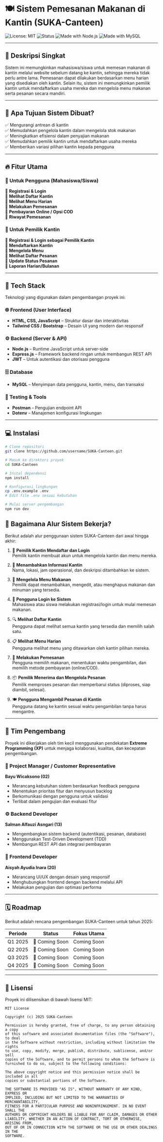# 🍽️ Sistem Pemesanan Makanan di Kantin (SUKA-Canteen)

![License: MIT](https://img.shields.io/badge/License-MIT-green.svg)
![Status](https://img.shields.io/badge/status-In%20Development-orange)
![Made with Node.js](https://img.shields.io/badge/Backend-Node.js-blue)
![Made with MySQL](https://img.shields.io/badge/Database-MySQL-lightgrey)

---

## 📖 Deskripsi Singkat

Sistem ini memungkinkan mahasiswa/siswa untuk memesan makanan di kantin melalui website sebelum datang ke kantin, sehingga mereka tidak perlu antre lama. Pemesanan dapat dilakukan berdasarkan menu harian yang disediakan oleh kantin. Selain itu, sistem ini memungkinkan pemilik kantin untuk mendaftarkan usaha mereka dan mengelola menu makanan serta pesanan secara mandiri.

---

## 🎯 Apa Tujuan Sistem Dibuat?

 ✅ Mengurangi antrean di kantin  
 ✅ Memudahkan pengelola kantin dalam mengelola stok makanan  
 ✅ Meningkatkan efisiensi dalam penyajian makanan  
 ✅ Memudahkan pemilik kantin untuk mendaftarkan usaha mereka  
 ✅ Memberikan variasi pilihan kantin kepada pengguna  

---

## 🔥 Fitur Utama

### 👥 Untuk Pengguna (Mahasiswa/Siswa)

🔹 **Registrasi & Login**  
🔹 **Melihat Daftar Kantin**  
🔹 **Melihat Menu Harian**  
🔹 **Melakukan Pemesanan**  
🔹 **Pembayaran Online / Opsi COD**  
🔹 **Riwayat Pemesanan**  

### 🏪 Untuk Pemilik Kantin

🔹 **Registrasi & Login sebagai Pemilik Kantin**  
🔹 **Mendaftarkan Kantin**  
🔹 **Mengelola Menu**  
🔹 **Melihat Daftar Pesanan**  
🔹 **Update Status Pesanan**  
🔹 **Laporan Harian/Bulanan**  

---

## 🧰 Tech Stack

Teknologi yang digunakan dalam pengembangan proyek ini:

### 🌐 Frontend (User Interface)

- **HTML, CSS, JavaScript** – Struktur dasar dan interaktivitas  
- **Tailwind CSS / Bootstrap** – Desain UI yang modern dan responsif  

### ⚙️ Backend (Server & API)

- **Node.js** – Runtime JavaScript untuk server-side  
- **Express.js** – Framework backend ringan untuk membangun REST API  
- **JWT** – Untuk autentikasi dan otorisasi pengguna  

### 🗄️ Database

- **MySQL** – Menyimpan data pengguna, kantin, menu, dan transaksi  

### 🧪 Testing & Tools

- **Postman** – Pengujian endpoint API  
- **Dotenv** – Manajemen konfigurasi lingkungan  

---

## 💻 Instalasi

```bash
# Clone repositori
git clone https://github.com/username/SUKA-Canteen.git

# Masuk ke direktori proyek
cd SUKA-Canteen

# Instal dependensi
npm install

# Konfigurasi lingkungan
cp .env.example .env
# Edit file .env sesuai kebutuhan

# Mulai server pengembangan
npm run dev
```

## 🔄 Bagaimana Alur Sistem Bekerja?

Berikut adalah alur penggunaan sistem SUKA-Canteen dari awal hingga akhir:

1. 🏪 **Pemilik Kantin Mendaftar dan Login**  
   Pemilik kantin membuat akun untuk mengelola kantin dan menu mereka.

2. 📝 **Menambahkan Informasi Kantin**  
   Nama, lokasi, jam operasional, dan deskripsi ditambahkan ke sistem.

3. 🍛 **Mengelola Menu Makanan**  
   Pemilik dapat menambahkan, mengedit, atau menghapus makanan dan minuman yang tersedia.

4. 👥 **Pengguna Login ke Sistem**  
   Mahasiswa atau siswa melakukan registrasi/login untuk mulai memesan makanan.

5. 🔍 **Melihat Daftar Kantin**  
   Pengguna dapat melihat semua kantin yang tersedia dan memilih salah satu.

6. 📋 **Melihat Menu Harian**  
   Pengguna melihat menu yang ditawarkan oleh kantin pilihan mereka.

7. 🛒 **Melakukan Pemesanan**  
   Pengguna memilih makanan, menentukan waktu pengambilan, dan memilih metode pembayaran (online/COD).

8. 📦 **Pemilik Menerima dan Mengelola Pesanan**  
   Pemilik memproses pesanan dan memperbarui status (diproses, siap diambil, selesai).

9. 🍽️ **Pengguna Mengambil Pesanan di Kantin**  
   Pengguna datang ke kantin sesuai waktu pengambilan tanpa harus mengantre.

---

## 👥 Tim Pengembang

Proyek ini dikerjakan oleh tim kecil menggunakan pendekatan **Extreme Programming (XP)** untuk menjaga kolaborasi, kualitas, dan kecepatan pengembangan.

### 🎯 Project Manager / Customer Representative  
**Bayu Wicaksono (02)**  
- Merancang kebutuhan sistem berdasarkan feedback pengguna  
- Menentukan prioritas fitur dan menyusun backlog  
- Berkomunikasi dengan pengguna untuk validasi  
- Terlibat dalam pengujian dan evaluasi fitur  

### ⚙️ Backend Developer  
**Salman Alfauzi Asngari (13)**  
- Mengembangkan sistem backend (autentikasi, pesanan, database)  
- Menggunakan Test-Driven Development (TDD)  
- Membangun REST API dan integrasi pembayaran  

### 🎨 Frontend Developer  
**Aisyah Ayudia Inara (20)**  
- Merancang UI/UX dengan desain yang responsif  
- Menghubungkan frontend dengan backend melalui API  
- Melakukan pengujian dan optimasi performa  

---

## 🗓️ Roadmap

Berikut adalah rencana pengembangan SUKA-Canteen untuk tahun 2025:

| Periode     | Status        | Fokus Utama                    |
|-------------|---------------|--------------------------------|
| Q1 2025     | 🌱 Coming Soon | Coming Soon |
| Q2 2025     | 🌿 Coming Soon | Coming Soon |
| Q3 2025     | 🌳 Coming Soon | Coming Soon |
| Q4 2025     | 🌲 Coming Soon | Coming Soon |

---

## 📜 Lisensi

Proyek ini dilisensikan di bawah lisensi MIT:

```
MIT License

Copyright (c) 2025 SUKA-Canteen

Permission is hereby granted, free of charge, to any person obtaining a copy
of this software and associated documentation files (the "Software"), to deal
in the Software without restriction, including without limitation the rights
to use, copy, modify, merge, publish, distribute, sublicense, and/or sell
copies of the Software, and to permit persons to whom the Software is
furnished to do so, subject to the following conditions:

The above copyright notice and this permission notice shall be included in all
copies or substantial portions of the Software.

THE SOFTWARE IS PROVIDED "AS IS", WITHOUT WARRANTY OF ANY KIND, EXPRESS OR
IMPLIED, INCLUDING BUT NOT LIMITED TO THE WARRANTIES OF MERCHANTABILITY,
FITNESS FOR A PARTICULAR PURPOSE AND NONINFRINGEMENT. IN NO EVENT SHALL THE
AUTHORS OR COPYRIGHT HOLDERS BE LIABLE FOR ANY CLAIM, DAMAGES OR OTHER
LIABILITY, WHETHER IN AN ACTION OF CONTRACT, TORT OR OTHERWISE, ARISING FROM,
OUT OF OR IN CONNECTION WITH THE SOFTWARE OR THE USE OR OTHER DEALINGS IN THE
SOFTWARE.
```

